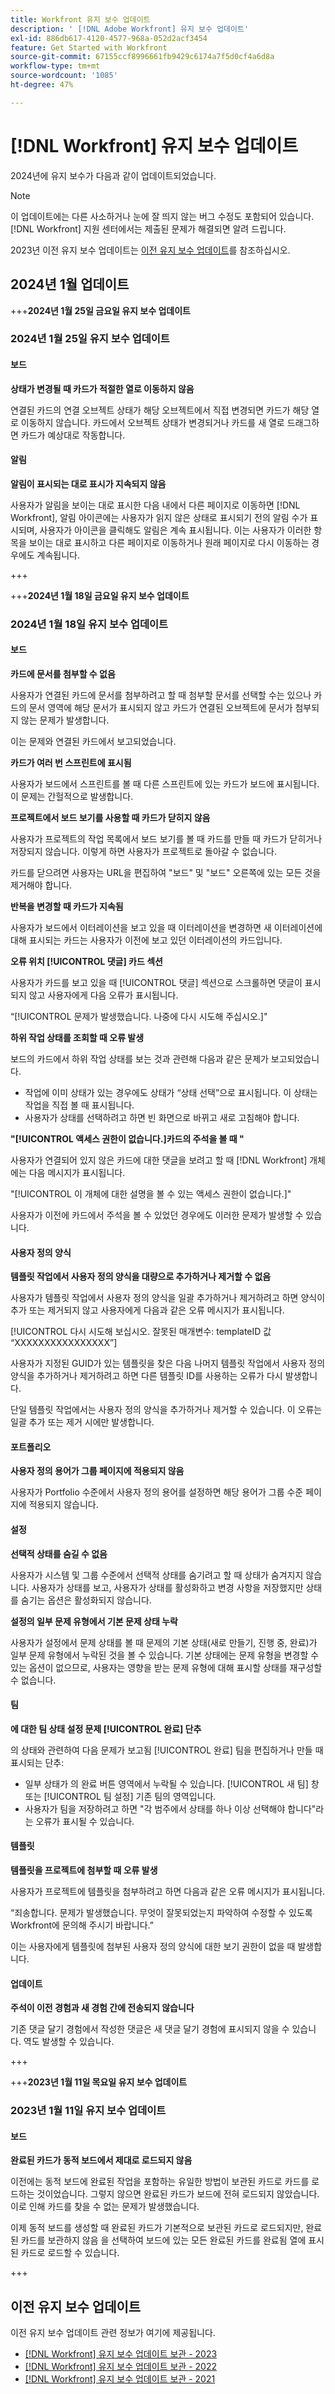 ```yaml
---
title: Workfront 유지 보수 업데이트
description: ' [!DNL Adobe Workfront] 유지 보수 업데이트'
exl-id: 886db617-4120-4577-968a-052d2acf3454
feature: Get Started with Workfront
source-git-commit: 67155ccf8996661fb9429c6174a7f5d0cf4a6d8a
workflow-type: tm+mt
source-wordcount: '1085'
ht-degree: 47%

---
```


# [!DNL Workfront] 유지 보수 업데이트

2024년에 유지 보수가 다음과 같이 업데이트되었습니다.

>[!NOTE]
>
>이 업데이트에는 다른 사소하거나 눈에 잘 띄지 않는 버그 수정도 포함되어 있습니다. [!DNL Workfront] 지원 센터에서는 제출된 문제가 해결되면 알려 드립니다.

2023년 이전 유지 보수 업데이트는 [이전 유지 보수 업데이트](#previous-maintenance-updates)를 참조하십시오.

## 2024년 1월 업데이트

+++**2024년 1월 25일 금요일 유지 보수 업데이트**

### 2024년 1월 25일 유지 보수 업데이트

#### 보드

**상태가 변경될 때 카드가 적절한 열로 이동하지 않음**

연결된 카드의 연결 오브젝트 상태가 해당 오브젝트에서 직접 변경되면 카드가 해당 열로 이동하지 않습니다. 카드에서 오브젝트 상태가 변경되거나 카드를 새 열로 드래그하면 카드가 예상대로 작동합니다.

#### 알림

**알림이 표시되는 대로 표시가 지속되지 않음**

사용자가 알림을 보이는 대로 표시한 다음 내에서 다른 페이지로 이동하면 [!DNL Workfront], 알림 아이콘에는 사용자가 읽지 않은 상태로 표시되기 전의 알림 수가 표시되며, 사용자가 아이콘을 클릭해도 알림은 계속 표시됩니다. 이는 사용자가 이러한 항목을 보이는 대로 표시하고 다른 페이지로 이동하거나 원래 페이지로 다시 이동하는 경우에도 계속됩니다.

+++

+++**2024년 1월 18일 금요일 유지 보수 업데이트**

### 2024년 1월 18일 유지 보수 업데이트

#### 보드

**카드에 문서를 첨부할 수 없음**

사용자가 연결된 카드에 문서를 첨부하려고 할 때 첨부할 문서를 선택할 수는 있으나 카드의 문서 영역에 해당 문서가 표시되지 않고 카드가 연결된 오브젝트에 문서가 첨부되지 않는 문제가 발생합니다.

이는 문제와 연결된 카드에서 보고되었습니다.

**카드가 여러 번 스프린트에 표시됨**

사용자가 보드에서 스프린트를 볼 때 다른 스프린트에 있는 카드가 보드에 표시됩니다. 이 문제는 간헐적으로 발생합니다.

**프로젝트에서 보드 보기를 사용할 때 카드가 닫히지 않음**

사용자가 프로젝트의 작업 목록에서 보드 보기를 볼 때 카드를 만들 때 카드가 닫히거나 저장되지 않습니다. 이렇게 하면 사용자가 프로젝트로 돌아갈 수 없습니다.

카드를 닫으려면 사용자는 URL을 편집하여 &quot;보드&quot; 및 &quot;보드&quot; 오른쪽에 있는 모든 것을 제거해야 합니다.

**반복을 변경할 때 카드가 지속됨**

사용자가 보드에서 이터레이션을 보고 있을 때 이터레이션을 변경하면 새 이터레이션에 대해 표시되는 카드는 사용자가 이전에 보고 있던 이터레이션의 카드입니다.

**오류 위치 [!UICONTROL 댓글] 카드 섹션**

사용자가 카드를 보고 있을 때 [!UICONTROL 댓글] 섹션으로 스크롤하면 댓글이 표시되지 않고 사용자에게 다음 오류가 표시됩니다.

“[!UICONTROL 문제가 발생했습니다. 나중에 다시 시도해 주십시오.]&quot;

**하위 작업 상태를 조회할 때 오류 발생**

보드의 카드에서 하위 작업 상태를 보는 것과 관련해 다음과 같은 문제가 보고되었습니다.

* 작업에 이미 상태가 있는 경우에도 상태가 “상태 선택”으로 표시됩니다. 이 상태는 작업을 직접 볼 때 표시됩니다.
* 사용자가 상태를 선택하려고 하면 빈 화면으로 바뀌고 새로 고침해야 합니다.

**&quot;[!UICONTROL 액세스 권한이 없습니다.]카드의 주석을 볼 때 &quot;**

사용자가 연결되어 있지 않은 카드에 대한 댓글을 보려고 할 때 [!DNL Workfront] 개체에는 다음 메시지가 표시됩니다.

&quot;[!UICONTROL 이 개체에 대한 설명을 볼 수 있는 액세스 권한이 없습니다.]&quot;

사용자가 이전에 카드에서 주석을 볼 수 있었던 경우에도 이러한 문제가 발생할 수 있습니다.

#### 사용자 정의 양식

**템플릿 작업에서 사용자 정의 양식을 대량으로 추가하거나 제거할 수 없음**

사용자가 템플릿 작업에서 사용자 정의 양식을 일괄 추가하거나 제거하려고 하면 양식이 추가 또는 제거되지 않고 사용자에게 다음과 같은 오류 메시지가 표시됩니다.

[!UICONTROL 다시 시도해 보십시오. 잘못된 매개변수: templateID 값 “XXXXXXXXXXXXXXXX”]

사용자가 지정된 GUID가 있는 템플릿을 찾은 다음 나머지 템플릿 작업에서 사용자 정의 양식을 추가하거나 제거하려고 하면 다른 템플릿 ID를 사용하는 오류가 다시 발생합니다.

단일 템플릿 작업에서는 사용자 정의 양식을 추가하거나 제거할 수 있습니다. 이 오류는 일괄 추가 또는 제거 시에만 발생합니다.

#### 포트폴리오

**사용자 정의 용어가 그룹 페이지에 적용되지 않음**

사용자가 Portfolio 수준에서 사용자 정의 용어를 설정하면 해당 용어가 그룹 수준 페이지에 적용되지 않습니다.

#### 설정

**선택적 상태를 숨길 수 없음**

사용자가 시스템 및 그룹 수준에서 선택적 상태를 숨기려고 할 때 상태가 숨겨지지 않습니다. 사용자가 상태를 보고, 사용자가 상태를 활성화하고 변경 사항을 저장했지만 상태를 숨기는 옵션은 활성화되지 않습니다.

**설정의 일부 문제 유형에서 기본 문제 상태 누락**

사용자가 설정에서 문제 상태를 볼 때 문제의 기본 상태(새로 만들기, 진행 중, 완료)가 일부 문제 유형에서 누락된 것을 볼 수 있습니다. 기본 상태에는 문제 유형을 변경할 수 있는 옵션이 없으므로, 사용자는 영향을 받는 문제 유형에 대해 표시할 상태를 재구성할 수 없습니다.

#### 팀

**에 대한 팀 상태 설정 문제 [!UICONTROL 완료] 단추**

의 상태와 관련하여 다음 문제가 보고됨 [!UICONTROL 완료] 팀을 편집하거나 만들 때 표시되는 단추:

* 일부 상태가 의 완료 버튼 영역에서 누락될 수 있습니다. [!UICONTROL 새 팀] 창 또는 [!UICONTROL 팀 설정] 기존 팀의 영역입니다.
* 사용자가 팀을 저장하려고 하면 &quot;각 범주에서 상태를 하나 이상 선택해야 합니다&quot;라는 오류가 표시될 수 있습니다.

#### 템플릿

**템플릿을 프로젝트에 첨부할 때 오류 발생**

사용자가 프로젝트에 템플릿을 첨부하려고 하면 다음과 같은 오류 메시지가 표시됩니다.

“죄송합니다. 문제가 발생했습니다. 무엇이 잘못되었는지 파악하여 수정할 수 있도록 Workfront에 문의해 주시기 바랍니다.”

이는 사용자에게 템플릿에 첨부된 사용자 정의 양식에 대한 보기 권한이 없을 때 발생합니다.

#### 업데이트

**주석이 이전 경험과 새 경험 간에 전송되지 않습니다**

기존 댓글 달기 경험에서 작성한 댓글은 새 댓글 달기 경험에 표시되지 않을 수 있습니다. 역도 발생할 수 있습니다.

+++

+++**2023년 1월 11일 목요일 유지 보수 업데이트**

### 2023년 1월 11일 유지 보수 업데이트

#### 보드

**완료된 카드가 동적 보드에서 제대로 로드되지 않음**

이전에는 동적 보드에 완료된 작업을 포함하는 유일한 방법이 보관된 카드로 카드를 로드하는 것이었습니다. 그렇지 않으면 완료된 카드가 보드에 전혀 로드되지 않았습니다. 이로 인해 카드를 찾을 수 없는 문제가 발생했습니다.

이제 동적 보드를 생성할 때 완료된 카드가 기본적으로 보관된 카드로 로드되지만, 완료된 카드를 보관하지 않음 을 선택하여 보드에 있는 모든 완료된 카드를 완료됨 열에 표시된 카드로 로드할 수 있습니다.

+++

## 이전 유지 보수 업데이트

이전 유지 보수 업데이트 관련 정보가 여기에 제공됩니다.

* [[!DNL Workfront] 유지 보수 업데이트 보관 - 2023](2023-updates.md)
* [[!DNL Workfront] 유지 보수 업데이트 보관 - 2022](2022-updates.md)
* [[!DNL Workfront] 유지 보수 업데이트 보관 - 2021](2021-updates.md)
